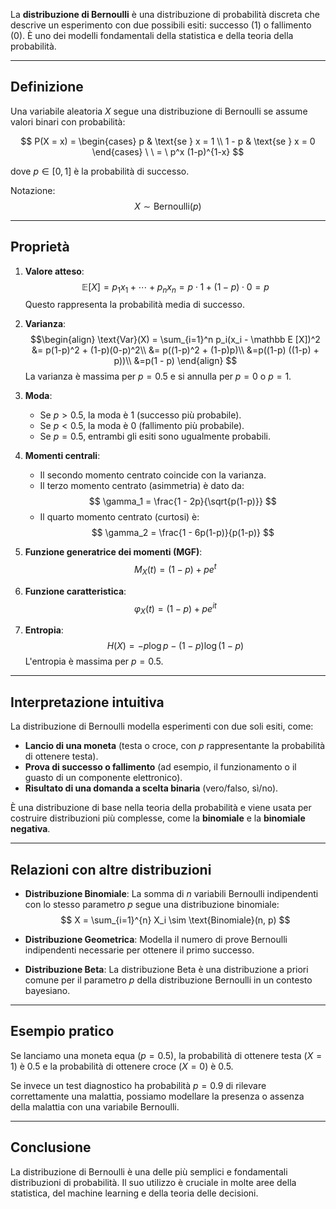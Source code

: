 La **distribuzione di Bernoulli** è una distribuzione di probabilità discreta che descrive un esperimento con due possibili esiti: successo (1) o fallimento (0). È uno dei modelli fondamentali della statistica e della teoria della probabilità.

---

## Definizione

Una variabile aleatoria $X$ segue una distribuzione di Bernoulli se assume valori binari con probabilità:

$$
P(X = x) = 
\begin{cases} 
    p & \text{se } x = 1 \\
    1 - p & \text{se } x = 0
\end{cases} \ \ = \ p^x (1-p)^{1-x}
$$

dove $p \in [0,1]$ è la probabilità di successo.

Notazione: $$X \sim \text{Bernoulli}(p)$$

---

## Proprietà

1. **Valore atteso**:
   $$
   \mathbb{E}[X] = p_1 x_1 + \cdots + p_nx_n = p \cdot 1 + (1-p) \cdot 0 = p
   $$
   Questo rappresenta la probabilità media di successo.

2. **Varianza**:
   $$\begin{align}
   \text{Var}(X) = \sum_{i=1}^n p_i(x_i - \mathbb E [X])^2 &= p(1-p)^2 + (1-p)(0-p)^2\\
   &= p((1-p)^2 + (1-p)p)\\
   &=p((1-p) ((1-p) + p))\\
   &=p(1 - p)
   \end{align}
   $$
   La varianza è massima per $p = 0.5$ e si annulla per $p = 0$ o $p = 1$.

3. **Moda**:
   - Se $p > 0.5$, la moda è $1$ (successo più probabile).
   - Se $p < 0.5$, la moda è $0$ (fallimento più probabile).
   - Se $p = 0.5$, entrambi gli esiti sono ugualmente probabili.

4. **Momenti centrali**:
   - Il secondo momento centrato coincide con la varianza.
   - Il terzo momento centrato (asimmetria) è dato da:
     $$
     \gamma_1 = \frac{1 - 2p}{\sqrt{p(1-p)}}
     $$
   - Il quarto momento centrato (curtosi) è:
     $$
     \gamma_2 = \frac{1 - 6p(1-p)}{p(1-p)}
     $$

5. **Funzione generatrice dei momenti (MGF)**:
   $$
   M_X(t) = (1 - p) + p e^t
   $$

6. **Funzione caratteristica**:
   $$
   \varphi_X(t) = (1 - p) + p e^{it}
   $$

7. **Entropia**:
   $$
   H(X) = -p \log p - (1 - p) \log (1 - p)
   $$
   L'entropia è massima per $p = 0.5$.

---

## Interpretazione intuitiva

La distribuzione di Bernoulli modella esperimenti con due soli esiti, come:

- **Lancio di una moneta** (testa o croce, con $p$ rappresentante la probabilità di ottenere testa).
- **Prova di successo o fallimento** (ad esempio, il funzionamento o il guasto di un componente elettronico).
- **Risultato di una domanda a scelta binaria** (vero/falso, sì/no).

È una distribuzione di base nella teoria della probabilità e viene usata per costruire distribuzioni più complesse, come la **binomiale** e la **binomiale negativa**.

---

## Relazioni con altre distribuzioni

- **Distribuzione Binomiale**: La somma di $n$ variabili Bernoulli indipendenti con lo stesso parametro $p$ segue una distribuzione binomiale:
  $$
  X = \sum_{i=1}^{n} X_i \sim \text{Binomiale}(n, p)
  $$

- **Distribuzione Geometrica**: Modella il numero di prove Bernoulli indipendenti necessarie per ottenere il primo successo.

- **Distribuzione Beta**: La distribuzione Beta è una distribuzione a priori comune per il parametro $p$ della distribuzione Bernoulli in un contesto bayesiano.

---

## Esempio pratico

Se lanciamo una moneta equa ($p = 0.5$), la probabilità di ottenere testa ($X = 1$) è $0.5$ e la probabilità di ottenere croce ($X = 0$) è $0.5$.

Se invece un test diagnostico ha probabilità $p = 0.9$ di rilevare correttamente una malattia, possiamo modellare la presenza o assenza della malattia con una variabile Bernoulli.

---

## Conclusione

La distribuzione di Bernoulli è una delle più semplici e fondamentali distribuzioni di probabilità. Il suo utilizzo è cruciale in molte aree della statistica, del machine learning e della teoria delle decisioni.
